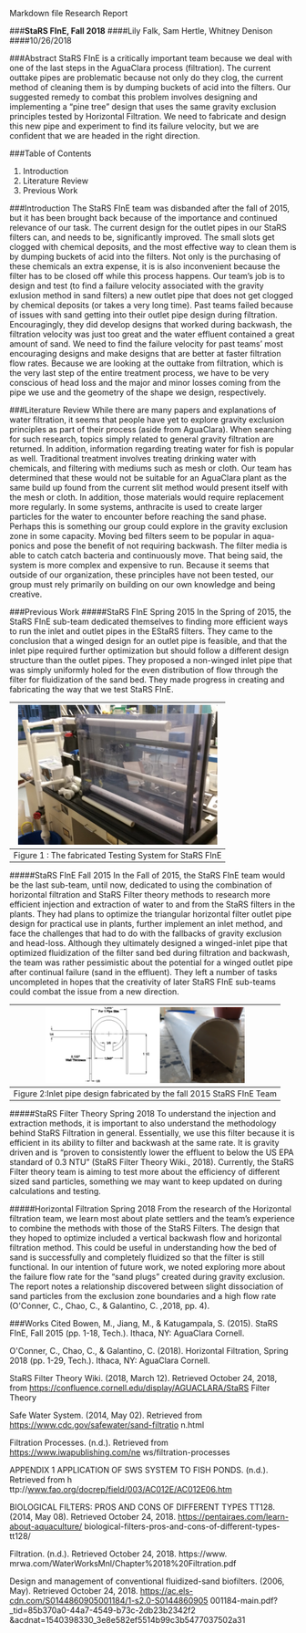 Markdown file Research Report

###**StaRS FInE, Fall 2018**
####Lily Falk, Sam Hertle, Whitney Denison
####10/26/2018

###Abstract
StaRS FInE is a critically important team because we deal with one of the last steps in the AguaClara process (filtration). The current outtake pipes are problematic because not only do they clog, the current method of cleaning them is by dumping buckets of acid into the filters. Our suggested remedy to combat this problem involves designing and implementing a “pine tree” design that uses the same gravity exclusion principles tested by Horizontal Filtration. We need to fabricate and design this new pipe and experiment to find its failure velocity, but we are confident that we are headed in the right direction.

###Table of Contents
1. Introduction
2. Literature Review
3. Previous Work

###Introduction
The StaRS FInE team was disbanded after the fall of 2015, but it has been brought back because of the importance and continued relevance of our task. The current design for the outlet pipes in our StaRS filters can, and needs to be, significantly improved. The small slots get clogged with chemical deposits, and the most effective way to clean them is by dumping buckets of acid into the filters. Not only is the purchasing of these chemicals an extra expense, it is is also inconvenient because the filter has to be closed off while this process happens. Our team’s job is to design and test (to find a failure velocity associated with the gravity exlusion method in sand filters) a new outlet pipe that does not get clogged by chemical deposits (or takes a very long time). Past teams failed because of issues with sand getting into their outlet pipe design during filtration. Encouragingly, they did develop designs that worked during backwash, the filtration velocity was just too great and the water effluent contained a great amount of sand. We need to find the failure velocity for past teams’ most encouraging designs and make designs that are better at faster filtration flow rates. Because we are looking at the outtake from filtration, which is the very last step of the entire treatment process, we have to be very conscious of head loss and the major and minor losses coming from the pipe we use and the geometry of the shape we design, respectively.

###Literature Review
While there are many papers and explanations of water filtration, it seems that people have yet to explore gravity exclusion principles as part of their process (aside from AguaClara). When searching for such research, topics simply related to general gravity filtration are returned. In addition, information regarding treating water for fish is popular as well. Traditional treatment involves treating drinking water with chemicals, and filtering with mediums such as mesh or cloth. Our team has determined that these would not be suitable for an AguaClara plant as the same build up found from the current slit method would present itself with the mesh or cloth. In addition, those materials would require replacement more regularly. In some systems, anthracite is used to create larger particles for the water to encounter before reaching the sand phase. Perhaps this is something our group could explore in the gravity exclusion zone in some capacity. Moving bed filters seem to be popular in aqua-ponics and pose the benefit of not requiring backwash. The filter media is able to catch catch bacteria and continuously move. That being said, the system is more complex and expensive to run. Because it seems that outside of our organization, these principles have not been tested, our group must rely primarily on building on our own knowledge and being creative.

###Previous Work
#####StaRS FInE Spring 2015
In the Spring of 2015, the StaRS FInE sub-team dedicated themselves to finding more efficient ways to run the inlet and outlet pipes in the EStaRS filters. They came to the conclusion that a winged design for an outlet pipe is feasible, and that the inlet pipe required further optimization but should follow a different design structure than the outlet pipes. They proposed a non-winged inlet pipe that was simply uniformly holed for the even distribution of flow through the filter for fluidization of the sand bed. They made progress in creating and fabricating the way that we test StaRS FInE.

|  ![]()<img src="https://github.com/AguaClara/StaRSFine/blob/master/FabricatedTestingSystem.png" style="width: 350px;" >|
|:----:|
| Figure 1 : The fabricated Testing System for StaRS FInE|

#####StaRS FInE Fall 2015
In the Fall of 2015, the StaRS FInE team would be the last sub-team, until now, dedicated to using the combination of horizontal filtration and StaRS Filter theory methods to research more efficient injection and extraction of water to and from the StaRS filters in the plants. They had plans to optimize the triangular horizontal filter outlet pipe design for practical use in plants, further implement an inlet method, and face the challenges that had to do with the fallbacks of gravity exclusion and head-loss. Although they ultimately designed a winged-inlet pipe that optimized fluidization of the filter sand bed during filtration and backwash, the team was rather pessimistic about the potential for a winged outlet pipe after continual failure (sand in the effluent). They left a number of tasks uncompleted in hopes that the creativity of later StaRS FInE sub-teams could combat the issue from a new direction.

|  ![]()<img src="https://github.com/AguaClara/StaRSFine/blob/master/InletPipeDesign.png" style="width: 350px;" >|
|:----:|
| Figure 2:Inlet pipe design fabricated by the fall 2015 StaRS FInE Team|

#####StaRS Filter Theory Spring 2018
To understand the injection and extraction methods, it is important to also understand the methodology behind StaRS Filtration in general. Essentially, we use this filter because it is efficient in its ability to filter and backwash at the same rate. It is gravity driven and is “proven to consistently lower the effluent to below the US EPA standard of 0.3 NTU” (StaRS Filter Theory Wiki., 2018). Currently, the StaRS Filter theory team is aiming to test more about the efficiency of different sized sand particles, something we may want to keep updated on during calculations and testing.

#####Horizontal Filtration Spring 2018
From the research of the Horizontal filtration team, we learn most about plate settlers and the team’s experience to combine the methods with those of the StaRS Filters. The design that they hoped to optimize included a vertical backwash flow and horizontal filtration method. This could be useful in understanding how the bed of sand is successfully and completely fluidized so that the filter is still functional. In our intention of future work, we noted exploring more about the failure flow rate for the “sand plugs” created during gravity exclusion. The report notes a relationship discovered between slight dissociation of sand particles from the exclusion zone boundaries and a high flow rate (O'Conner, C., Chao, C., & Galantino, C. ,2018, pp. 4).

###Works Cited
Bowen, M., Jiang, M., & Katugampala, S. (2015). StaRS FInE, Fall 2015 (pp. 1-18, Tech.). Ithaca, NY: AguaClara Cornell.

O'Conner, C., Chao, C., & Galantino, C. (2018). Horizontal        Filtration, Spring 2018 (pp. 1-29, Tech.). Ithaca, NY: AguaClara Cornell.

StaRS Filter Theory Wiki. (2018, March 12). Retrieved October 24, 2018, from 					https://confluence.cornell.edu/display/AGUACLARA/StaRS Filter Theory

Safe Water System. (2014, May 02). Retrieved from https://www.cdc.gov/safewater/sand-filtratio
n.html

Filtration Processes. (n.d.). Retrieved from https://www.iwapublishing.com/ne
ws/filtration-processes

APPENDIX 1 APPLICATION OF SWS SYSTEM TO FISH PONDS. (n.d.). Retrieved from h
ttp://www.fao.org/docrep/field/003/AC012E/AC012E06.htm

BIOLOGICAL FILTERS: PROS AND CONS OF DIFFERENT TYPES TT128. (2014, May 08). Retrieved October 24, 2018. https://pentairaes.com/learn-about-aquaculture/
biological-filters-pros-and-cons-of-different-types-tt128/

Filtration. (n.d.). Retrieved October 24, 2018. https://www.
mrwa.com/WaterWorksMnl/Chapter%2018%20Filtration.pdf

Design and management of conventional fluidized-sand biofilters. (2006, May). Retrieved October 24, 2018. https://ac.els-cdn.com/S0144860905001184/1-s2.0-S0144860905
001184-main.pdf?_tid=85b370a0-44a7-4549-b73c-2db23b2342f2
&acdnat=1540398330_3e8e582ef5514b99c3b5477037502a31
